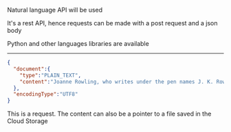 
Natural language API will be used

It's a rest API, hence requests can be made with a post request and a json body

Python and other languages libraries are available

---

```json
{
  "document":{
    "type":"PLAIN_TEXT",
    "content":"Joanne Rowling, who writes under the pen names J. K. Rowling and Robert Galbraith, is a British novelist and screenwriter who wrote the Harry Potter fantasy series."
  },
  "encodingType":"UTF8"
}
```

This is a request.
The content can also be a pointer to a file saved in the Cloud Storage